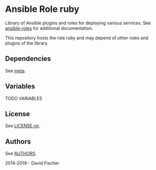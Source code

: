 # Ansible Role ruby

Library of Ansible plugins and roles for deploying various services.
See [ansible-roles](https://github.com/davidfischer-ch/ansible-roles) for additional documentation.

This repository hosts the role ruby and may depend of other roles and plugins of the library.

## Dependencies

See [meta](meta/main.yml).

## Variables

TODO VARIABLES

## License

See [LICENSE.rst](LICENSE.rst).

## Authors

See [AUTHORS](AUTHORS).

2014-2019 - David Fischer
